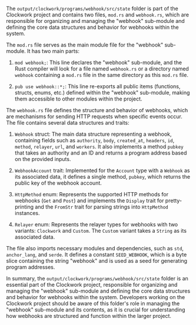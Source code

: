 The `output/clockwork/programs/webhook/src/state` folder is part of the Clockwork project and contains two files, `mod.rs` and `webhook.rs`, which are responsible for organizing and managing the "webhook" sub-module and defining the core data structures and behavior for webhooks within the system.

The `mod.rs` file serves as the main module file for the "webhook" sub-module. It has two main parts:

1. `mod webhook;`: This line declares the "webhook" sub-module, and the Rust compiler will look for a file named `webhook.rs` or a directory named `webhook` containing a `mod.rs` file in the same directory as this `mod.rs` file.

2. `pub use webhook::*;`: This line re-exports all public items (functions, structs, enums, etc.) defined within the "webhook" sub-module, making them accessible to other modules within the project.

The `webhook.rs` file defines the structure and behavior of webhooks, which are mechanisms for sending HTTP requests when specific events occur. The file contains several data structures and traits:

1. `Webhook` struct: The main data structure representing a webhook, containing fields such as `authority`, `body`, `created_at`, `headers`, `id`, `method`, `relayer`, `url`, and `workers`. It also implements a method `pubkey` that takes an authority and an ID and returns a program address based on the provided inputs.

2. `WebhookAccount` trait: Implemented for the `Account` type with a `Webhook` as its associated data, it defines a single method, `pubkey`, which returns the public key of the webhook account.

3. `HttpMethod` enum: Represents the supported HTTP methods for webhooks (`Get` and `Post`) and implements the `Display` trait for pretty-printing and the `FromStr` trait for parsing strings into `HttpMethod` instances.

4. `Relayer` enum: Represents the relayer types for webhooks with two variants: `Clockwork` and `Custom`. The `Custom` variant takes a `String` as its associated data.

The file also imports necessary modules and dependencies, such as `std`, `anchor_lang`, and `serde`. It defines a constant `SEED_WEBHOOK`, which is a byte slice containing the string "webhook" and is used as a seed for generating program addresses.

In summary, the `output/clockwork/programs/webhook/src/state` folder is an essential part of the Clockwork project, responsible for organizing and managing the "webhook" sub-module and defining the core data structures and behavior for webhooks within the system. Developers working on the Clockwork project should be aware of this folder's role in managing the "webhook" sub-module and its contents, as it is crucial for understanding how webhooks are structured and function within the larger project.
